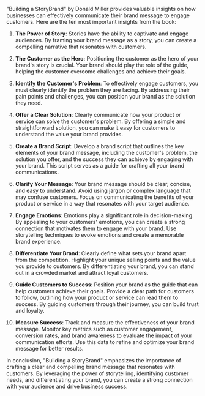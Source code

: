 "Building a StoryBrand" by Donald Miller provides valuable insights on how businesses can effectively communicate their brand message to engage customers. Here are the ten most important insights from the book:

1. **The Power of Story**: Stories have the ability to captivate and engage audiences. By framing your brand message as a story, you can create a compelling narrative that resonates with customers.

2. **The Customer as the Hero**: Positioning the customer as the hero of your brand's story is crucial. Your brand should play the role of the guide, helping the customer overcome challenges and achieve their goals.

3. **Identify the Customer's Problem**: To effectively engage customers, you must clearly identify the problem they are facing. By addressing their pain points and challenges, you can position your brand as the solution they need.

4. **Offer a Clear Solution**: Clearly communicate how your product or service can solve the customer's problem. By offering a simple and straightforward solution, you can make it easy for customers to understand the value your brand provides.

5. **Create a Brand Script**: Develop a brand script that outlines the key elements of your brand message, including the customer's problem, the solution you offer, and the success they can achieve by engaging with your brand. This script serves as a guide for crafting all your brand communications.

6. **Clarify Your Message**: Your brand message should be clear, concise, and easy to understand. Avoid using jargon or complex language that may confuse customers. Focus on communicating the benefits of your product or service in a way that resonates with your target audience.

7. **Engage Emotions**: Emotions play a significant role in decision-making. By appealing to your customers' emotions, you can create a strong connection that motivates them to engage with your brand. Use storytelling techniques to evoke emotions and create a memorable brand experience.

8. **Differentiate Your Brand**: Clearly define what sets your brand apart from the competition. Highlight your unique selling points and the value you provide to customers. By differentiating your brand, you can stand out in a crowded market and attract loyal customers.

9. **Guide Customers to Success**: Position your brand as the guide that can help customers achieve their goals. Provide a clear path for customers to follow, outlining how your product or service can lead them to success. By guiding customers through their journey, you can build trust and loyalty.

10. **Measure Success**: Track and measure the effectiveness of your brand message. Monitor key metrics such as customer engagement, conversion rates, and brand awareness to evaluate the impact of your communication efforts. Use this data to refine and optimize your brand message for better results.

In conclusion, "Building a StoryBrand" emphasizes the importance of crafting a clear and compelling brand message that resonates with customers. By leveraging the power of storytelling, identifying customer needs, and differentiating your brand, you can create a strong connection with your audience and drive business success.